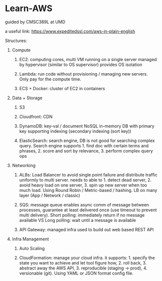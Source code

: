 # Learn-AWS
guided by CMSC389L at UMD

a useful link: https://www.expeditedssl.com/aws-in-plain-english

Structures:
1. Compute
    1. EC2: computing cores, multi VM running on a single server managed by hypervisor (similar to OS supervisor) provides OS isolation

    2. Lambda: run code without provisioning / managing new servers. Only pay for the compute time.

    3. ECS + Docker: cluster of EC2 in containers

2. Data + Storage
    1. S3 

    2. Cloudfront: CDN

    3. DynamoDB: key-val / document NoSQL in-memory DB with primary key supporting indexing (secondary indexing (sort key))

    4. ElasticSearch: search engine, DB is not good for searching complex query. Search engine supports 1. find doc with certain terms and phrases, 2. score and sort by relevance, 3. perform complex query ops

3. Networking
    1. ALBs: Load Balancer to avoid single point failure and distribute traffic uniformly to multi server. needs to able to 1. detect dead server, 2. avoid heavy load on one server, 3. spin up new server when too much load. Using Round Robin / Metric-based / hashing. LB on many layer (App / Network / classic)

    2. SQS: message queue enables async comm of message between processes, guarantee at least delivered once (use timeout to prevent multi delivery). Short polling: immediately return if no message available VS Long polling: wait until a message is available 

    3. API Gateway: managed infra used to build out web based REST API

4. Infra Management
    1. Auto Scaling

    2. CloudFormation: manage your cloud infra. it supports: 1. specify the state you want to achieve and let tool figure how, 2. roll back, 3. abstract away the AWS API, 3. reproducible (staging -> prod), 4. versionable (git). Using YAML or JSON format config file.